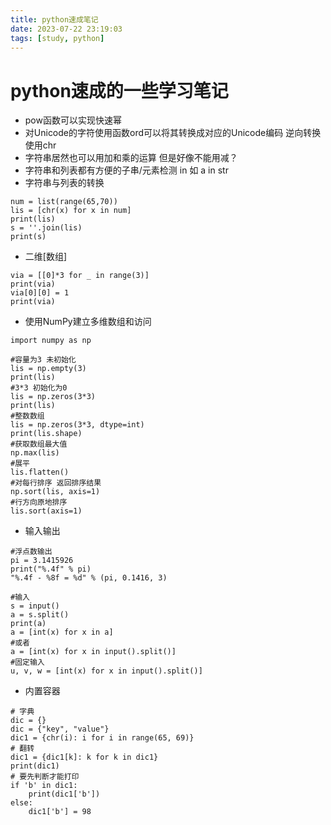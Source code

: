 ```yaml
---
title: python速成笔记
date: 2023-07-22 23:19:03
tags: [study, python]
---
```



# python速成的一些学习笔记

* pow函数可以实现快速幂
* 对Unicode的字符使用函数ord可以将其转换成对应的Unicode编码 逆向转换使用chr
* 字符串居然也可以用加和乘的运算 但是好像不能用减？ 
* 字符串和列表都有方便的子串/元素检测 in 如 a in str
* 字符串与列表的转换
```
num = list(range(65,70))            
lis = [chr(x) for x in num]           
print(lis)                  
s = ''.join(lis)                    
print(s)            
```
* 二维[数组]
```
via = [[0]*3 for _ in range(3)]                    
print(via)              
via[0][0] = 1               
print(via)              
```
* 使用NumPy建立多维数组和访问
```
import numpy as np      

#容量为3 未初始化       
lis = np.empty(3)       
print(lis)      
#3*3 初始化为0      
lis = np.zeros(3*3)     
print(lis)      
#整数数组       
lis = np.zeros(3*3, dtype=int)      
print(lis.shape)        
#获取数组最大值         
np.max(lis)     
#展平       
lis.flatten()       
#对每行排序 返回排序结果
np.sort(lis, axis=1)
#行方向原地排序
lis.sort(axis=1)
```
* 输入输出
```
#浮点数输出
pi = 3.1415926
print("%.4f" % pi)
"%.4f - %8f = %d" % (pi, 0.1416, 3)

#输入
s = input()
a = s.split()
print(a)
a = [int(x) for x in a]
#或者
a = [int(x) for x in input().split()]
#固定输入
u, v, w = [int(x) for x in input().split()]
```

* 内置容器
```
# 字典
dic = {}
dic = {"key", "value"}
dic1 = {chr(i): i for i in range(65, 69)}
# 翻转
dic1 = {dic1[k]: k for k in dic1}
print(dic1)
# 要先判断才能打印
if 'b' in dic1:
    print(dic1['b'])
else:
    dic1['b'] = 98
```